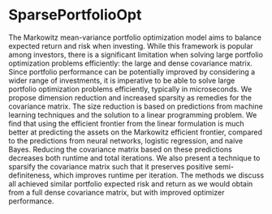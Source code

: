# SparsePortfolioOpt

The Markowitz mean-variance portfolio optimization model aims to balance expected return and risk when investing. While this framework is popular among investors, there is a significant limitation when solving large portfolio optimization problems efficiently: the large and dense covariance matrix. Since portfolio performance can be potentially improved by considering a wider range of investments, it is imperative to be able to solve large portfolio optimization problems efficiently, typically in microseconds. We propose dimension reduction and increased sparsity as remedies for the covariance matrix. The size reduction is based on predictions from machine learning techniques and the solution to a linear programming problem. We find that using the efficient frontier from the linear formulation is much better at predicting the assets on the Markowitz efficient frontier, compared to the predictions from neural networks, logistic regression, and naive Bayes. Reducing the covariance matrix based on these predictions decreases both runtime and total iterations. We also present a technique to sparsify the covariance matrix such that it preserves positive semi-definiteness, which improves runtime per iteration. The methods we discuss all achieved similar portfolio expected risk and return as we would obtain from  a full dense covariance matrix, but with improved optimizer performance. 
